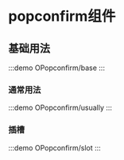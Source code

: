 # popconfirm组件

## 基础用法

:::demo
OPopconfirm/base
:::

### 通常用法

:::demo
OPopconfirm/usually
:::

### 插槽

:::demo
OPopconfirm/slot
:::
